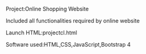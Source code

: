 Project:Online Shopping Website

Included all functionalities required by online website

Launch HTML:projectcl.html

Software used:HTML,CSS,JavaScript,Bootstrap 4
